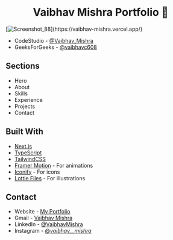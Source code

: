 <h1 align="center">
  Vaibhav Mishra Portfolio 🚀
</h1>

[![Screenshot_88]([https://github.com/VaibhavMishra1341/Digital-Portfolio/assets/39896268/499f78c6-1bcf-4dbe-92ef-acae4cf777fb](https://github-production-user-asset-6210df.s3.amazonaws.com/39896268/258565328-499f78c6-1bcf-4dbe-92ef-acae4cf777fb.png))](https://vaibhav-mishra.vercel.app/)

- CodeStudio - [@Vaibhav_Mishra](https://www.codingninjas.com/studio/profile/vaibhav_mishra)
- GeeksForGeeks - [@vaibhavc608](https://auth.geeksforgeeks.org/user/vaibhavc608)

## Sections

- Hero
- About
- Skills
- Experience
- Projects
- Contact

## Built With

- [Next.js](https://nextjs.org/)
- [TypeScript](https://www.typescriptlang.org/)
- [TailwindCSS](https://tailwindcss.com/)
- [Framer Motion](https://www.framer.com/motion/) - For animations
- [Iconify](https://icon-sets.iconify.design/) - For icons
- [Lottie Files](https://lottiefiles.com/) - For illustrations

## Contact

- Website - [My Portfolio](https://vaibhav-mishra.vercel.app/)
- Gmail - [Vaibhav Mishra](mailto:vaibhavc608@gmail.com)
- LinkedIn - [@VaibhavMishra](https://www.linkedin.com/in/vaibhav-mishra-vm/)
- Instagram - [@_vaibhav__mishra_](https://www.instagram.com/_vaibhav__mishra_)
  
